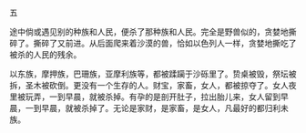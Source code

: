 五

  

途中倘或遇见别的种族和人民，便杀了那种族和人民。完全是野兽似的，贪婪地撕碎了。撕碎了又前进。从后面爬来着沙漠的兽，恰如以色列人一样，贪婪地撕吃了被杀的人民的残余。

以东族，摩押族，巴珊族，亚摩利族等，都被蹂躏于沙砾里了。贽桌被毁，祭坛被拆，圣木被砍倒。更没有一个生存的人。财宝，家畜，女人，都被掠夺了。女人夜里被玩弄，一到早晨，就被杀掉。有孕的是剖开肚子，拉出胎儿来，女人留到早晨，一到早晨，就被杀掉了。无论是家财，是家畜，是女人，凡最好的都归利未族。